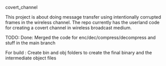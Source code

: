 covert_channel


This project is about doing message transfer using intentionally corrupted frames in the wireless
channel. The repo currently has the userland code for creating a covert channel in wireless broadcast medium.

TODO: 
Done: Merged the code for enc/dec/compress/decompress and stuff in the main branch

For build :
Create bin and obj folders to create the final binary and the intermediate object files

